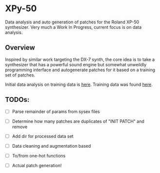 # XPy-50

Data analysis and auto generation of patches for the Roland XP-50 synthesizer.
Very much a Work In Progress, current focus is on data analysis.

## Overview
Inspired by similar work targeting the DX-7 synth, the core idea is to take a
synthesizer that has a powerful sound engine but somewhat unweildly programming 
interface and autogenerate patches for it based on a training set of patches. 

Initial data analysis on training data is [here](src/stats/README.md).
Training data was found [here](https://www.polynominal.com/site/studio/gear/synth/Roland-xp50/Roland-xp50.html).

## TODOs:
- [ ] Parse remainder of params from sysex files
- [ ] Determine how many patches are duplicates of "INIT PATCH" and remove 
- [ ] Add dir for processed data set
- [ ] Data cleaning and augmentation based
- [ ] To/from one-hot functions
- [ ] Actual patch generation!

